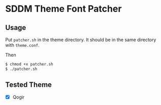 # SDDM Theme Font Patcher

## Usage

Put ```patcher.sh``` in the theme directory.
It should be in the same directory with ```theme.conf```.

Then

```bash
$ chmod +x patcher.sh
$ ./patcher.sh
```

## Tested Theme

- [x] Qogir
